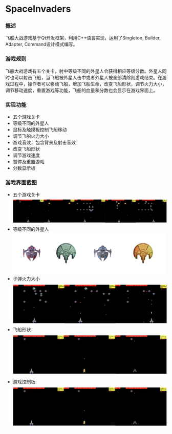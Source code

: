 # SpaceInvaders
### 概述
飞船大战游戏基于Qt开发框架，利用C++语言实现，运用了Singleton, Builder, Adapter, Command设计模式编写。

### 游戏规则
飞船大战游戏有五个关卡，射中等级不同的外星人会获得相应等级分数。外星人同时也可以射击飞船，当飞船被外星人击中或者外星人被全部清除则游戏结束。在游戏过程中，操作者可以移动飞船，增加飞船生命，改变飞船形状，调节火力大小，调节移动速度，重置游戏等功能，飞船的血量和分数也会显示在游戏界面上。

### 实现功能
* 五个游戏关卡
* 等级不同的外星人
* 鼠标及触摸板控制飞船移动
* 调节飞船火力大小
* 游戏音效，包含背景及射击音效
* 改变飞船形状
* 调节游戏速度
* 暂停及重置游戏
* 分数显示板

### 游戏界面截图
* 五个游戏关卡
![img](https://github.com/zhengxinyu0825/SpaceInvaders/blob/master/%E6%B8%B8%E6%88%8F%E7%95%8C%E9%9D%A2/WX20180126-190923%402x.png)
* 等级不同的外星人
![img](https://github.com/zhengxinyu0825/SpaceInvaders/blob/master/%E6%B8%B8%E6%88%8F%E7%95%8C%E9%9D%A2/WX20180126-190938%402x.png)
* 子弹火力大小
![img](https://github.com/zhengxinyu0825/SpaceInvaders/blob/master/%E6%B8%B8%E6%88%8F%E7%95%8C%E9%9D%A2/WX20180126-190958%402x.png)
* 飞船形状
![img](https://github.com/zhengxinyu0825/SpaceInvaders/blob/master/%E6%B8%B8%E6%88%8F%E7%95%8C%E9%9D%A2/WX20180126-191007%402x.png)
* 游戏控制板
![img](https://github.com/zhengxinyu0825/SpaceInvaders/blob/master/%E6%B8%B8%E6%88%8F%E7%95%8C%E9%9D%A2/WX20180126-191007%402x.png)
